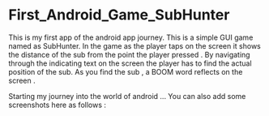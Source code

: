 # First_Android_Game_SubHunter
This is my first app of the android app journey. This is a simple GUI game named as SubHunter. 
In the game as the player taps on the screen it shows the distance of the sub from the point the 
player pressed . By navigating through the indicating text on the screen the player has to find the actual 
position of the sub. As you find the sub , a BOOM word reflects on the screen .

Starting my journey into the world of android ...
You can also add some screenshots here as follows :

